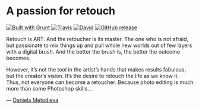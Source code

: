 # A passion for retouch

[![Built with Grunt](https://cdn.gruntjs.com/builtwith.svg)](http://gruntjs.com/) [![Travis](https://img.shields.io/travis/danielametodieva/danielametodieva.github.io.svg)](https://travis-ci.org/danielametodieva/danielametodieva.github.io) [![David](https://img.shields.io/david/dev/danielametodieva/danielametodieva.github.io.svg)](https://david-dm.org/danielametodieva/danielametodieva.github.io?type=dev) [![GitHub release](https://img.shields.io/github/release/danielametodieva/danielametodieva.github.io.svg)](https://github.com/danielametodieva/danielametodieva.github.io/releases/latest)

​Retouch is ART. And the retoucher is its master. The one who is not afraid, but passionate to mix things up and pull whole new worlds out of few layers with a digital brush. And the better the brush is, the better the outcome becomes.

However, it’s not the tool in the artist’s hands that makes results fabulous, but the creator’s vision. It’s the desire to retouch the life as we know it. Thus, not everyone can become a retoucher. Because photo editing is much more than some Photoshop skills…

— [Daniela Metodieva](https://bg.linkedin.com/in/daniela-metodieva-2373a083 "Go to my LinkedIn profile")